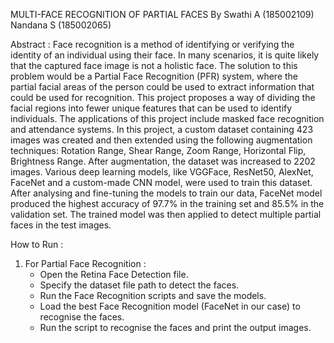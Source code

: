 MULTI-FACE RECOGNITION OF PARTIAL FACES
By
Swathi A (185002109)
Nandana S (185002065)

Abstract :
Face recognition is a method of identifying or verifying the identity of an individual using their face. In many scenarios, it is quite likely that the captured face image is not a holistic face. The solution to this problem would be a Partial Face Recognition (PFR) system, where the partial facial areas of the person could be used to extract information that could be used for recognition. This project proposes a way of dividing the facial regions into fewer unique features that can be used to identify individuals. The applications of this project include masked face recognition and attendance systems. In this project, a custom dataset containing 423 images was created and then extended using the following augmentation techniques: Rotation Range, Shear Range, Zoom Range, Horizontal Flip, Brightness Range. After augmentation, the dataset was increased to 2202 images. Various deep learning models, like VGGFace, ResNet50, AlexNet, FaceNet and a custom-made CNN model, were used to train this dataset. After analysing and fine-tuning the models to train our data, FaceNet model produced the highest accuracy of 97.7% in the training set and 85.5% in the validation set. The trained model was then applied to detect multiple partial faces in the test images.

How to Run :

1) For Partial Face Recognition :
	- Open the Retina Face Detection file.
	- Specify the dataset file path to detect the faces.
	- Run the Face Recognition scripts and save the models.
	- Load the best Face Recognition model (FaceNet in our case) to recognise the faces.
	- Run the script to recognise the faces and print the output images.


    